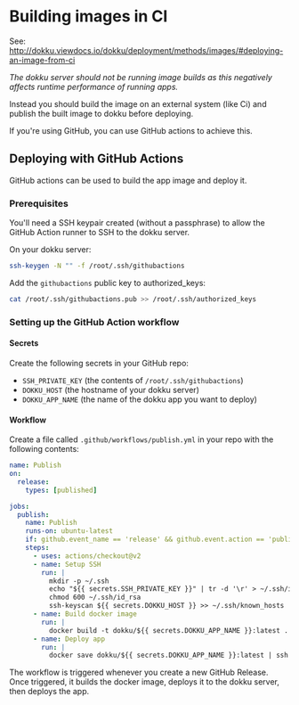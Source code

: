 # Building images in CI

See: http://dokku.viewdocs.io/dokku/deployment/methods/images/#deploying-an-image-from-ci

*The dokku server should not be running image builds as this negatively affects runtime performance of running apps.*

Instead you should build the image on an external system (like Ci) and publish the built image to dokku before deploying.

If you're using GitHub, you can use GitHub actions to achieve this.

## Deploying with GitHub Actions

GitHub actions can be used to build the app image and deploy it.

### Prerequisites

You'll need a SSH keypair created (without a passphrase) to allow the GitHub Action runner to SSH to the dokku server.

On your dokku server:

```bash
ssh-keygen -N "" -f /root/.ssh/githubactions
```

Add the `githubactions` public key to authorized_keys:

```bash
cat /root/.ssh/githubactions.pub >> /root/.ssh/authorized_keys
```

### Setting up the GitHub Action workflow

#### Secrets

Create the following secrets in your GitHub repo:

- `SSH_PRIVATE_KEY` (the contents of `/root/.ssh/githubactions`)
- `DOKKU_HOST` (the hostname of your dokku server)
- `DOKKU_APP_NAME` (the name of the dokku app you want to deploy)

#### Workflow

Create a file called `.github/workflows/publish.yml` in your repo with the following contents:

```yml
name: Publish
on:
  release:
    types: [published]

jobs:
  publish:
    name: Publish
    runs-on: ubuntu-latest
    if: github.event_name == 'release' && github.event.action == 'published'
    steps:
      - uses: actions/checkout@v2
      - name: Setup SSH
        run: |
          mkdir -p ~/.ssh
          echo "${{ secrets.SSH_PRIVATE_KEY }}" | tr -d '\r' > ~/.ssh/id_rsa
          chmod 600 ~/.ssh/id_rsa
          ssh-keyscan ${{ secrets.DOKKU_HOST }} >> ~/.ssh/known_hosts
      - name: Build docker image
        run: |
          docker build -t dokku/${{ secrets.DOKKU_APP_NAME }}:latest .
      - name: Deploy app
        run: |
          docker save dokku/${{ secrets.DOKKU_APP_NAME }}:latest | ssh root@${{ secrets.DOKKU_HOST }} "docker load | dokku tags:deploy ${{ secrets.DOKKU_APP_NAME }} latest"
```

The workflow is triggered whenever you create a new GitHub Release. Once triggered, it builds the docker image, deploys it to the dokku server, then deploys the app.
